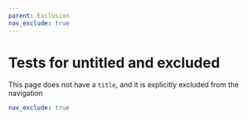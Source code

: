 ```yaml
---
parent: Exclusion
nav_exclude: true
---
```

# Tests for untitled and excluded

This page does not have a `title`, and it is explicitly excluded from the navigation

```yaml
nav_exclude: true
```
